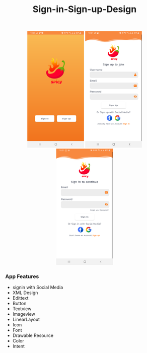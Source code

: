 <p align="center">
  <h1 align="center">Sign-in-Sign-up-Design</h1>
  <p align="center"> <br />
    <br />
    <img src="/Screenshot0.png" width="180" height="370" />
    <img src="/Screenshot1.png" width="180" height="370" />
    <img src="/Screenshot2.png" width="180" height="370" />
    <h3 align="left">App Features</h3>
    
  * signin with Social Media
  * XML Design
  * Edittext
  * Button
  * Textview 
  * Imageview
  * LinearLayout
  * Icon
  * Font
  * Drawable Resource
  * Color
  * Intent
  </p>
</p>
